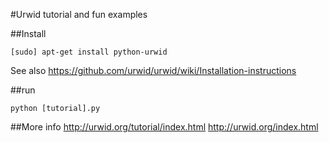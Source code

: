 #Urwid tutorial and fun examples

##Install

`[sudo] apt-get install python-urwid`

See also https://github.com/urwid/urwid/wiki/Installation-instructions

##run

`python [tutorial].py`

##More info
http://urwid.org/tutorial/index.html
http://urwid.org/index.html
